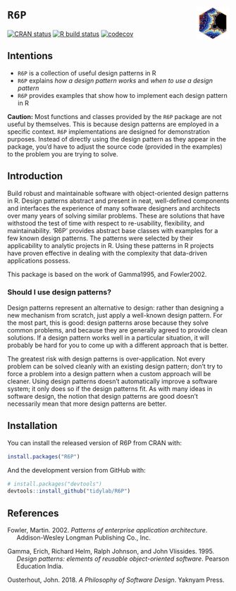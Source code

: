 
<!-- README.md is generated from README.Rmd. Please edit that file -->

# `R6P` <img src="https://raw.githubusercontent.com/tidylab/R6P/master/pkgdown/logo.png" align="right" height="75"/>

<!-- badges: start -->

[![CRAN
status](https://www.r-pkg.org/badges/version/R6P)](https://CRAN.R-project.org/package=R6P)
[![R build
status](https://github.com/tidylab/R6P/workflows/R-CMD-check/badge.svg)](https://github.com/tidylab/R6P/actions)
[![codecov](https://codecov.io/gh/tidylab/R6P/branch/master/graph/badge.svg?token=U6FL5N32FL)](https://codecov.io/gh/tidylab/R6P)

<!-- badges: end -->

## Intentions

-   `R6P` is a collection of useful design patterns in R
-   `R6P` explains *how a design pattern works* and *when to use a
    design pattern*
-   `R6P` provides examples that show how to implement each design
    pattern in R

<div class="alert alert-danger">

**Caution:** Most functions and classes provided by the `R6P` package
are not useful by themselves. This is because design patterns are
employed in a specific context. `R6P` implementations are designed for
demonstration purposes. Instead of directly using the design pattern as
they appear in the package, you’d have to adjust the source code
(provided in the examples) to the problem you are trying to solve.

</div>

## Introduction

Build robust and maintainable software with object-oriented design
patterns in R. Design patterns abstract and present in neat,
well-defined components and interfaces the experience of many software
designers and architects over many years of solving similar problems.
These are solutions that have withstood the test of time with respect to
re-usability, flexibility, and maintainability. ‘R6P’ provides abstract
base classes with examples for a few known design patterns. The patterns
were selected by their applicability to analytic projects in R. Using
these patterns in R projects have proven effective in dealing with the
complexity that data-driven applications possess.

This package is based on the work of Gamma1995, and Fowler2002.

### Should I use design patterns?

<div class="alert alert-info">

Design patterns represent an alternative to design: rather than
designing a new mechanism from scratch, just apply a well-known design
pattern. For the most part, this is good: design patterns arose because
they solve common problems, and because they are generally agreed to
provide clean solutions. If a design pattern works well in a particular
situation, it will probably be hard for you to come up with a different
approach that is better.

</div>

<div class="alert alert-warning">

The greatest risk with design patterns is over-application. Not every
problem can be solved cleanly with an existing design pattern; don’t try
to force a problem into a design pattern when a custom approach will be
cleaner. Using design patterns doesn’t automatically improve a software
system; it only does so if the design patterns fit. As with many ideas
in software design, the notion that design patterns are good doesn’t
necessarily mean that more design patterns are better.

</div>

## Installation

You can install the released version of R6P from CRAN with:

``` r
install.packages("R6P")
```

And the development version from GitHub with:

``` r
# install.packages("devtools")
devtools::install_github("tidylab/R6P")
```

## References

<div id="refs" class="references csl-bib-body hanging-indent">

<div id="ref-Fowler2002" class="csl-entry">

Fowler, Martin. 2002. *<span class="nocase">Patterns of enterprise
application architecture</span>*. Addison-Wesley Longman Publishing Co.,
Inc.

</div>

<div id="ref-Gamma1995" class="csl-entry">

Gamma, Erich, Richard Helm, Ralph Johnson, and John Vlissides. 1995.
*<span class="nocase">Design patterns: elements of reusable
object-oriented software</span>*. Pearson Education India.

</div>

<div id="ref-Ousterhout2018" class="csl-entry">

Ousterhout, John. 2018. *<span class="nocase">A Philosophy of Software
Design</span>*. Yaknyam Press.

</div>

</div>

